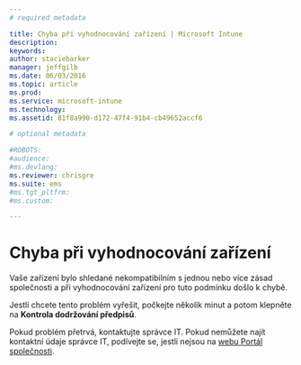 ```yaml
---
# required metadata

title: Chyba při vyhodnocování zařízení | Microsoft Intune
description:
keywords:
author: staciebarker
manager: jeffgilb
ms.date: 06/03/2016
ms.topic: article
ms.prod:
ms.service: microsoft-intune
ms.technology:
ms.assetid: 81f8a990-d172-47f4-91b4-cb49652accf6

# optional metadata

#ROBOTS:
#audience:
#ms.devlang:
ms.reviewer: chrisgre
ms.suite: ems
#ms.tgt_pltfrm:
#ms.custom:

---
```



# Chyba při vyhodnocování zařízení
Vaše zařízení bylo shledané nekompatibilním s jednou nebo více zásad společnosti a při vyhodnocování zařízení pro tuto podmínku došlo k chybě.

Jestli chcete tento problém vyřešit, počkejte několik minut a potom klepněte na **Kontrola dodržování předpisů**.

Pokud problém přetrvá, kontaktujte správce IT. Pokud nemůžete najít kontaktní údaje správce IT, podívejte se, jestli nejsou na [webu Portál společnosti](http://portal.manage.microsoft.com).



<!--HONumber=Jun16_HO1-->


